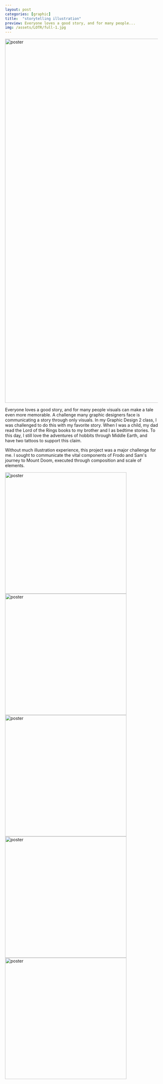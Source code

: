 ```yaml
---
layout: post
categories: [graphic]
title:  "storytelling illustration"
preview: Everyone loves a good story, and for many people...
img: /assets/LOTR/full-1.jpg
---
```


<img src="{{site.baseurl}}/assets/LOTR/full-1.jpg" alt="poster" width="1200"/>

Everyone loves a good story, and for many people visuals can make a tale even more memorable. A challenge many graphic designers face is communicating a story through only visuals. In my Graphic Design 2 class, I was challenged to do this with my favorite story. When I was a child, my dad read the Lord of the Rings books to my brother and I as bedtime stories. To this day, I still love the adventures of hobbits through Middle Earth, and have two tattoos to support this claim. 

Without much illustration experience, this project was a major challenge for me. I sought to communicate the vital components of Frodo and Sam's journey to Mount Doom, executed through composition and scale of elements.

<img src="{{site.baseurl}}/assets/LOTR/full-2.jpg" alt="poster" width="400"/>
<img src="{{site.baseurl}}/assets/LOTR/mid.jpg" alt="poster" width="400"/>
<img src="{{site.baseurl}}/assets/LOTR/detail-1.jpg" alt="poster" width="400"/>
<img src="{{site.baseurl}}/assets/LOTR/detail-2.jpg" alt="poster" width="400"/>
<img src="{{site.baseurl}}/assets/LOTR/detail-3.jpg" alt="poster" width="400"/>